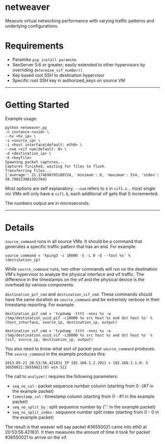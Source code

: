 netweaver
=========

Measure virtual networking performance with varying traffic patterns and underlying configurations.


Requirements
==

* Paramiko `pip install paramiko`
* XenServer 5.6 or greater; easily extended to other hypervisors by overriding `determine_vif_number()`
* Key based root SSH to destination hypervisor
* Specific root SSH key in authorized_keys on source VM

- - -

Getting Started
==

Example usage:

	python netweaver.py
	-n instance-<uuid> \
	--hv <hv_ip> \
	-s <source_ip> \
	-i <host interface|default: eth0> \
	--num <vif num|default: 0> \
	-d <destination_ip> \
	-k <keyfile>
	Spawning packet captures...
	Captures finished, waiting for files to flush.
	Transferring files...
	{'average': 21.174698795180724, 'minimum': 0, 'maximum': 514, 'stdev': 50.798123981202764}

Most options are self explanatory. `--num` refers to x in `vif1.x`… most single nic VMs will only have a `vif1.0`, each additional vif gets that 0 incremented.

The numbers output are in microseconds.
- - -

Details
===
`source_command` runs in all source VMs. It should be a command that generates a specific traffic pattern that has an end. For example:

	source_command = 'hping3 -c 10000 -S -L 0 -Q --fast %s' % (destination_ip)

While `source_command` runs, two other commands will run on the destination VM's hypervisor to analyze the physical interface and vif traffic. The difference in the timestamps on the vif and the physical device is the overhead by various components.

`destination_pif_cmd` and `destination_vif_cmd`. These commands should have the same duration as `source_command` and be extremely verbose in their timestamp reporting. For example:

	destination_pif_cmd = 'tcpdump -tttt -nnni %s -w /tmp/destination_uuid_pif -c10000 %s src host %s and dst host %s' % (host_interface, source_ip, destination_ip, output)

	destination_vif_cmd = 'tcpdump -tttt -nnni %s -w /tmp/destination_uuid_vif -c10000 %s src host %s and dst host %s' % (vif, source_ip, destination_ip, output)

You also need to know what sort of packet your `source_command` produces. The `source_command` in the example produces this:

	2013-05-21 20:53:56.421831 IP 192.168.1.2.2911 > 192.168.1.1.0: S 36550021:36550021(0) win 512

The call to `analyze()` requires the following parameters:

* `seq_no_col` : packet sequence number column (starting from 0 -(#7 in the example packet)
* `timestamp_col` : timestamp column (starting from 0 - #1 in the example packet)
* `seq_no_split_by` : split sequence number by (':' in the example packet)
* `seq_no_split_index` : sequence number split index (starting from 0 - 0 in the example packet)

The result is that weaver will say packet #36550021 came into eth0 at 20:53:56.421831. It then measures the amount of time it took for packet #36550021 to arrive on the vif.
